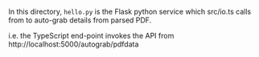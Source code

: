 In this directory, `hello.py` is the Flask python service which src/io.ts calls from to auto-grab details from parsed PDF.

i.e. the TypeScript end-point invokes the API from http://localhost:5000/autograb/pdfdata